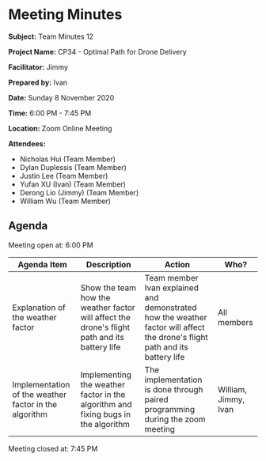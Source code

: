 # Meeting Minutes

**Subject:** Team Minutes 12

**Project Name:** CP34 - Optimal Path for Drone Delivery

**Facilitator:** Jimmy

**Prepared by:** Ivan

**Date:** Sunday 8 November 2020

**Time:** 6:00 PM - 7:45 PM

**Location:** Zoom Online Meeting

**Attendees:**

* Nicholas Hui (Team Member)
* Dylan Duplessis (Team Member)
* Justin Lee (Team Member)
* Yufan XU (Ivan) (Team Member)
* Derong Lio (Jimmy) (Team Member)
* William Wu (Team Member)

## Agenda

Meeting open at: 6:00 PM

| Agenda Item | Description | Action | Who? |
| -- | -- | -- | -- |
| Explanation of the weather factor | Show the team how the weather factor will affect the drone's flight path and its battery life | Team member Ivan explained and demonstrated how the weather factor will affect the drone's flight path and its battery life | All members |
| Implementation of the weather factor in the algorithm | Implementing the weather factor in the algorithm and fixing bugs in the algorithm | The implementation is done through paired programming during the zoom meeting | William, Jimmy, Ivan |

Meeting closed at:  7:45 PM
